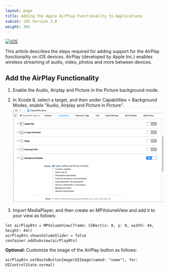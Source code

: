 ```yaml
---
layout: page
title: Adding the Apple AirPlay Functionality to Applications
subcat: iOS Version 3.0
weight: 302
---
```


[![iOS](https://img.shields.io/badge/iOS-Supported-green.svg)](https://github.com/kaltura/player-sdk-native-ios) 

This article describes the steps required for adding support for the AirPlay functionality on iOS devices. AirPlay (developed by Apple Inc.) enables wireless streaming of audio, video, photos and more between devices.

## Add the AirPlay Functionality  

1. Enable the Audio, Airplay and Picture in the Picture background mode. 
2. In Xcode 8, select a target, and then under Capabilities > Background Modes, enable "Audio, Airplay and Picture in Picture".
![AirPlay Functionality](./iOS-images/EnableAirPlay.png) 

3. Import MediaPlayer, and then create an MPVolumeView and add it to your view as follows: 
```
let airPlayBtn = MPVolumeView(frame: CGRect(x: 0, y: 0, width: 44, height: 44))
airPlayBtn.showsVolumeSlider = false
container.addSubview(airPlayBtn)
```
**Optional:** Customize the image of the AirPlay button as follows: 

```
airPlayBtn.setRouteButtonImage(UIImage(named: "name"), for: UIControlState.normal)
```


